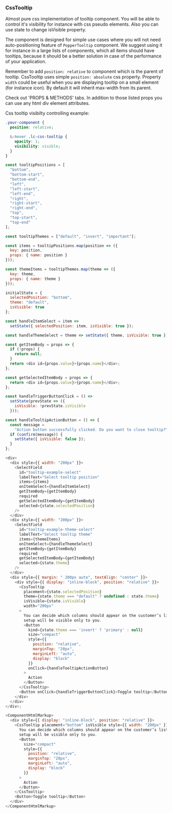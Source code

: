 <h3>CssTooltip</h3>

Almost pure css implementation of tooltip component. You will be able to control it's visibility for instance with css pseudo elements.
Also you can use state to change isVisible property.

The component is designed for simple use cases where you will not need auto-positioning feature of `PopperTooltip` component.
We suggest using it for instance in a large lists of components, which all items should have tooltips, because it should be a better solution
in case of the performance of your application.

Remember to add `position: relative` to component which is the parent of tooltip. CssTooltip uses simple `position: absolute` css property.
Property `width` could be useful when you are displaying tooltip on a small element (for instance icon). By default it will inherit max-width from its parent.

Check out 'PROPS & METHODS' tabs. In addition to those listed props you can use any html div element attributes.

Css tooltip visibilty controlling example:

```css
.your-component {
  position: relative;

  &:hover .lc-css-tooltip {
    opacity: 1;
    visibility: visible;
  }
}
```

```js
const tooltipPositions = [
  "bottom",
  "bottom-start",
  "bottom-end",
  "left",
  "left-start",
  "left-end",
  "right",
  "right-start",
  "right-end",
  "top",
  "top-start",
  "top-end"
];

const tooltipThemes = ["default", "invert", "important"];

const items = tooltipPositions.map(position => ({
  key: position,
  props: { name: position }
}));

const themeItems = tooltipThemes.map(theme => ({
  key: theme,
  props: { name: theme }
}));

initialState = {
  selectedPosition: "bottom",
  theme: "default",
  isVisible: true
};

const handleItemSelect = item =>
  setState({ selectedPosition: item, isVisible: true });

const handleThemeSelect = theme => setState({ theme, isVisible: true });

const getItemBody = props => {
  if (!props) {
    return null;
  }
  return <div id={props.value}>{props.name}</div>;
};

const getSelectedItemBody = props => {
  return <div id={props.value}>{props.name}</div>;
};

const handleTriggerButtonClick = () =>
  setState(prevState => ({
    isVisible: !prevState.isVisible
  }));

const handleTooltipActionButton = () => {
  const message =
    "Action button successfully clicked. Do you want to close tooltip?";
  if (confirm(message)) {
    setState({ isVisible: false });
  }
};

<div>
  <div style={{ width: "200px" }}>
    <SelectField
      id="tooltip-example-select"
      labelText="Select tooltip position"
      items={items}
      onItemSelect={handleItemSelect}
      getItemBody={getItemBody}
      required
      getSelectedItemBody={getItemBody}
      selected={state.selectedPosition}
    />
  </div>
  <div style={{ width: "200px" }}>
    <SelectField
      id="tooltip-example-theme-select"
      labelText="Select tooltip theme"
      items={themeItems}
      onItemSelect={handleThemeSelect}
      getItemBody={getItemBody}
      required
      getSelectedItemBody={getItemBody}
      selected={state.theme}
    />
  </div>
  <div style={{ margin: " 200px auto", textAlign: "center" }}>
    <div style={{ display: "inline-block", position: "relative" }}>
      <CssTooltip
        placement={state.selectedPosition}
        theme={state.theme === "default" ? undefined : state.theme}
        isVisible={state.isVisible}
        width="200px"
      >
        You can decide which columns should appear on the customer’s list. This
        setup will be visible only to you.
        <Button
          kind={state.theme === 'invert' ? 'primary' : null}
          size="compact"
          style={{
            position: "relative",
            marginTop: "20px",
            marginLeft: "auto",
            display: "block"
          }}
          onClick={handleTooltipActionButton}
        >
          Action
        </Button>
      </CssTooltip>
      <Button onClick={handleTriggerButtonClick}>Toggle tooltip</Button>
    </div>
  </div>
</div>;
```

```js noeditor
<ComponentHtmlMarkup>
  <div style={{ display: "inline-block", position: "relative" }}>
    <CssTooltip placement="bottom" isVisible style={{ width: "200px" }}>
      You can decide which columns should appear on the customer’s list. This
      setup will be visible only to you.
      <Button
        size="compact"
        style={{
          position: "relative",
          marginTop: "20px",
          marginLeft: "auto",
          display: "block"
        }}
      >
        Action
      </Button>
    </CssTooltip>
    <Button>Toggle tooltip</Button>
  </div>
</ComponentHtmlMarkup>
```
